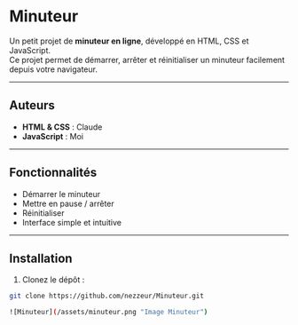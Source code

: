 # Minuteur

Un petit projet de **minuteur en ligne**, développé en HTML, CSS et JavaScript.  
Ce projet permet de démarrer, arrêter et réinitialiser un minuteur facilement depuis votre navigateur.

---

## Auteurs

- **HTML & CSS** : Claude  
- **JavaScript** : Moi

---

## Fonctionnalités

- Démarrer le minuteur  
- Mettre en pause / arrêter  
- Réinitialiser  
- Interface simple et intuitive  

---

## Installation

1. Clonez le dépôt :  
```bash
git clone https://github.com/nezzeur/Minuteur.git

![Minuteur](/assets/minuteur.png "Image Minuteur")
